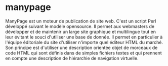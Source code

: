 # manypage
ManyPage est un moteur de publication de site web. C'est un script Perl développé suivant le modèle opensource. Il permet aux webmasters de développer et de maintenir un large site graphique et multilingue tout en leur évitant le souci d'utiliser une base de donnée. Il permet en particulier à l'équipe éditoriale du site d'utiliser n'importe quel éditeur HTML du marché. Son principe est d'utiliser une description orientée objet de morceaux de code HTML qui sont définis dans de simples fichiers textes et qui prennent en compte une description de hiérarchie de navigation virtuelle.
